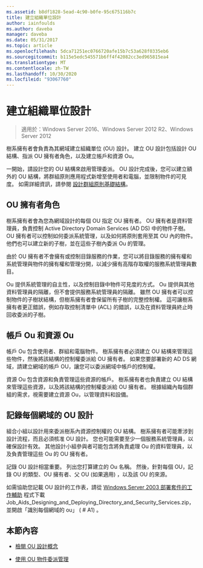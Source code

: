 ```yaml
---
ms.assetid: b8df1828-5ead-4c90-b0fe-95c675116b7c
title: 建立組織單位設計
author: iainfoulds
ms.author: daveba
manager: daveba
ms.date: 05/31/2017
ms.topic: article
ms.openlocfilehash: 5dca71251ec0766720afe15b7c53a628f0335eb6
ms.sourcegitcommit: b115e5edc545571b6ff4f42082cc3ed965815ea4
ms.translationtype: MT
ms.contentlocale: zh-TW
ms.lasthandoff: 10/30/2020
ms.locfileid: "93067760"
---
```

# <a name="creating-an-organizational-unit-design"></a>建立組織單位設計

> 適用於：Windows Server 2016、Windows Server 2012 R2、Windows Server 2012

樹系擁有者會負責為其網域建立組織單位 (OU) 設計。 建立 OU 設計包括設計 OU 結構、指派 OU 擁有者角色，以及建立帳戶和資源 Ou。

一開始，請設計您的 OU 結構來啟用管理委派。 OU 設計完成後，您可以建立額外的 OU 結構，將群組原則應用程式新增至使用者和電腦，並限制物件的可見度。 如需詳細資訊，請參閱 [設計群組原則基礎結構](/previous-versions/windows/it-pro/windows-server-2003/cc786524(v=ws.10))。

## <a name="ou-owner-role"></a>OU 擁有者角色
樹系擁有者會為您為網域設計的每個 OU 指定 OU 擁有者。 OU 擁有者是資料管理員，負責控制 Active Directory Domain Services (AD DS) 中的物件子樹。 OU 擁有者可以控制如何委派系統管理，以及如何將原則套用至其 OU 內的物件。 他們也可以建立新的子樹，並在這些子樹內委派 Ou 的管理。

由於 OU 擁有者不會擁有或控制目錄服務的作業，您可以將目錄服務的擁有權和系統管理與物件的擁有權和管理分開，以減少擁有高階存取權的服務系統管理員數目。

Ou 提供系統管理的自主性，以及控制目錄中物件可見度的方式。 Ou 提供與其他資料管理員的隔離，但不會提供服務系統管理員的隔離。 雖然 OU 擁有者可以控制物件的子樹狀結構，但樹系擁有者會保留所有子樹的完整控制權。 這可讓樹系擁有者更正錯誤，例如存取控制清單中 (ACL) 的錯誤，以及在資料管理員終止時回收委派的子樹。

## <a name="account-ous-and-resource-ous"></a>帳戶 Ou 和資源 Ou
帳戶 Ou 包含使用者、群組和電腦物件。 樹系擁有者必須建立 OU 結構來管理這些物件，然後將該結構的控制權委派給 OU 擁有者。 如果您要部署新的 AD DS 網域，請建立網域的帳戶 OU，讓您可以委派網域中帳戶的控制權。

資源 Ou 包含資源和負責管理這些資源的帳戶。 樹系擁有者也負責建立 OU 結構來管理這些資源，以及將該結構的控制權委派給 OU 擁有者。 根據組織內每個群組的需求，視需要建立資源 Ou，以管理資料和設備。

## <a name="documenting-the-ou-design-for-each-domain"></a>記錄每個網域的 OU 設計
組合小組以設計用來委派樹系內資源控制權的 OU 結構。 樹系擁有者可能牽涉到設計流程，而且必須核准 OU 設計。 您也可能需要至少一個服務系統管理員，以確保設計有效。 其他設計小組參與者可能包含將負責處理 Ou 的資料管理員，以及負責管理這些 Ou 的 OU 擁有者。

記錄 OU 設計相當重要。 列出您打算建立的 Ou 名稱。 然後，針對每個 OU，記錄 OU 的類型、OU 擁有者、父 OU (如果適用) ，以及該 OU 的來源。

如需協助您記載 OU 設計的工作表，請從 [Windows Server 2003 部署套件的工作輔助](https://microsoft.com/download/details.aspx?id=9608) 程式下載 Job_Aids_Designing_and_Deploying_Directory_and_Security_Services.zip，並開啟「識別每個網域的 ou」 ( # A1) 。

## <a name="in-this-section"></a>本節內容

- [檢閱 OU 設計概念](../../ad-ds/plan/Reviewing-OU-Design-Concepts.md)

- [使用 OU 物件委派管理](../../ad-ds/plan/Delegating-Administration-by-Using-OU-Objects.md)
